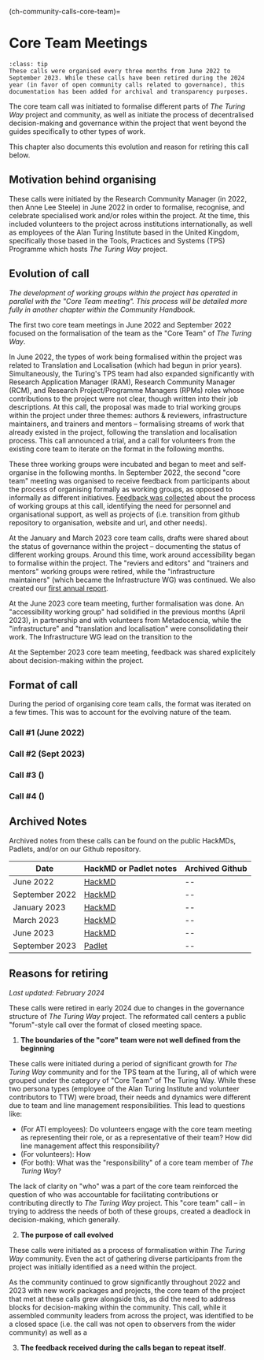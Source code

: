 (ch-community-calls-core-team)=
# Core Team Meetings

```{admonition} Note
:class: tip
These calls were organised every three months from June 2022 to September 2023. While these calls have been retired during the 2024 year (in favor of open community calls related to governance), this documentation has been added for archival and transparency purposes.
```

The core team call was initiated to formalise different parts of _The Turing Way_ project and community, as well as initiate the process of decentralised decision-making and governance within the project that went beyond the guides specifically to other types of work. 

This chapter also documents this evolution and reason for retiring this call below. 

## Motivation behind organising

These calls were initiated by the Research Community Manager (in 2022, then Anne Lee Steele) in June 2022 in order to formalise, recognise, and celebrate specialised work and/or roles within the project. At the time, this included volunteers to the project across institutions internationally, as well as employees of the Alan Turing Institute based in the United Kingdom, specifically those based in the Tools, Practices and Systems (TPS) Programme which hosts _The Turing Way_ project. 

## Evolution of call

_The development of working groups within the project has operated in parallel with the "Core Team meeting". This process will be detailed more fully in another chapter within the Community Handbook._

The first two core team meetings in June 2022 and September 2022 focused on the formalisation of the team as the "Core Team" of _The Turing Way_.

In June 2022, the types of work being formalised within the project was related to Translation and Localisation (which had begun in prior years). Simultaneously, the Turing's TPS team had also expanded significantly with Research Application Manager (RAM), Research Community Manager (RCM), and Research Project/Programme Managers (RPMs) roles whose contributions to the project were not clear, though written into their job descriptions. At this call, the proposal was made to trial working groups within the project under three themes: authors & reviewers, infrastructure maintainers, and trainers and mentors – formalising streams of work that already existed in the project, following the translation and localisation process. This call announced a trial, and a call for volunteers from the existing core team to iterate on the format in the following months.

These three working groups were incubated and began to meet and self-organise in the following months. In September 2022, the second "core team" meeting was organised to receive feedback from participants about the process of organising formally as working groups, as opposed to informally as different initiatives. [Feedback was collected](https://hackmd.io/@turingway/working-group-feedback) about the process of working groups at this call, identifying the need for personnel and organisational support, as well as projects of (i.e. transition from github repository to organisation, website and url, and other needs). 

At the January and March 2023 core team calls, drafts were shared about the status of governance within the project – documenting the status of different working groups. Around this time, work around accessibility began to formalise within the project. The "reviers and editors" and "trainers and mentors" working groups were retired, while the "infrastructure maintainers" (which became the Infrastructure WG) was continued. We also created our [first annual report](https://docs.google.com/presentation/d/1ZAwCe9hZCG-sntZgIKhfT5G8P0JWFDCK6Di7dde5OII/edit#slide=id.g20fd97d2008_0_0).

At the June 2023 core team meeting, further formalisation was done. An "accessibility working group" had solidified in the previous months (April 2023), in partnership and with volunteers from Metadocencia, while the "infrastructure" and "translation and localisation" were consolidating their work. The Infrastructure WG lead on the transition to the  

At the September 2023 core team meeting, feedback was shared explicitely about decision-making within the project.

## Format of call

During the period of organising core team calls, the format was iterated on a few times. This was to account for the evolving nature of the team.

### Call #1 (June 2022)

### Call #2 (Sept 2023)

### Call #3 ()

### Call #4 ()


## Archived Notes

Archived notes from these calls can be found on the public HackMDs, Padlets, and/or on our Github repository.

| Date | HackMD or Padlet notes | Archived Github |
| ---- | ------ | --------------- |
| June 2022 | [HackMD](https://hackmd.io/@turingway/ttw-june22-core-meeting) | --
| September 2022 | [HackMD](https://hackmd.io/@turingway/ttw-sept22-core-meeting) | --
| January 2023 | [HackMD](https://hackmd.io/@turingway/jan12-core-team-meeting) | --
| March 2023 | [HackMD](https://hackmd.io/@turingway/tw-mar23-core-meeting) | --
| June 2023 | [HackMD](https://hackmd.io/@turingway/june23-core-team-meeting) | --  
| September 2023 | [Padlet](https://pad.sfconservancy.org/p/ttw-sep23-communitycall) | --

## Reasons for retiring

_Last updated: February 2024_

These calls were retired in early 2024 due to changes in the governance structure of _The Turing Way_ project. The reformated call centers a public "forum"-style call over the format of closed meeting space.

1. **The boundaries of the "core" team were not well defined from the beginning** 

These calls were initiated during a period of significant growth for _The Turing Way_ community and for the TPS team at the Turing, all of which were grouped under the category of "Core Team" of The Turing Way. While these two persona types (employee of the Alan Turing Institute and volunteer contributors to TTW) were broad, their needs and dynamics were different due to team and line management responsibilities. This lead to questions like:

- (For ATI employees): Do volunteers engage with the core team meeting as representing their role, or as a representative of their team? How did line management affect this responsibility? 
- (For volunteers): How
- (For both): What was the "responsibility" of a core team member of _The Turing Way_? 

The lack of clarity on "who" was a part of the core team reinforced the question of who was accountable for facilitating contributions or contributing directly to _The Turing Way_ project. This "core team" call – in trying to address the needs of both of these groups, created a deadlock in decision-making, which generally.

2. **The purpose of call evolved**

These calls were initiated as a process of formalisation within _The Turing Way_ community. Even the act of gathering diverse participants from the project was initially identified as a need within the project.

As the community continued to grow significantly throughout 2022 and 2023 with new work packages and projects, the core team of the project that met at these calls grew alongside this, as did the need to address blocks for decision-making within the community. This call, while it assembled community leaders from across the project, was identified to be a closed space (i.e. the call was not open to observers from the wider community) as well as a 


3. **The feedback received during the calls began to repeat itself**.
